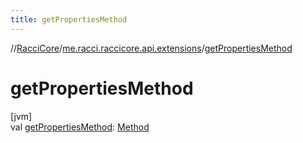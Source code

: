 ```yaml
---
title: getPropertiesMethod
---
```

//[RacciCore](../../index.html)/[me.racci.raccicore.api.extensions](index.html)/[getPropertiesMethod](get-properties-method.html)



# getPropertiesMethod



[jvm]\
val [getPropertiesMethod](get-properties-method.html): [Method](https://docs.oracle.com/javase/8/docs/api/java/lang/reflect/Method.html)




